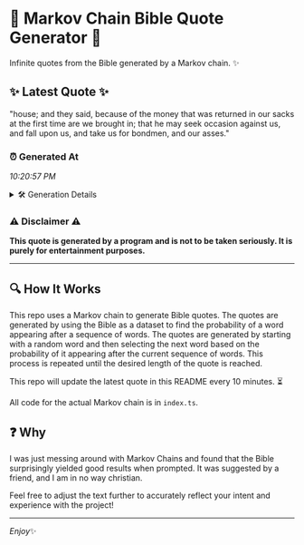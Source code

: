 # 📖 Markov Chain Bible Quote Generator 📖

Infinite quotes from the Bible generated by a Markov chain. ✨

## ✨ Latest Quote ✨
"house; and they said, because of the money that was returned in our sacks at the first time are we brought in; that he may seek occasion against us, and fall upon us, and take us for bondmen, and our asses."

### ⏰ Generated At
*10:20:57 PM*

<details>
    <summary>🛠️ Generation Details</summary>
    <p>
        <strong>🌱 Seed:</strong> house;<br>
        <strong>🔄 Iterations:</strong> 40<br>
        <strong>📜 Context History:</strong><br>[ house; ]: and<br>[ house;, and ]: they<br>[ house;, and, they ]: said,<br>[ house;, and, they, said, ]: because<br>[ house;, and, they, said,, because ]: of<br>[ house;, and, they, said,, because, of ]: the<br>[ and, they, said,, because, of, the ]: money<br>[ they, said,, because, of, the, money ]: that<br>[ said,, because, of, the, money, that ]: was<br>[ because, of, the, money, that, was ]: returned<br>[ of, the, money, that, was, returned ]: in<br>[ the, money, that, was, returned, in ]: our<br>[ money, that, was, returned, in, our ]: sacks<br>[ that, was, returned, in, our, sacks ]: at<br>[ was, returned, in, our, sacks, at ]: the<br>[ returned, in, our, sacks, at, the ]: first<br>[ in, our, sacks, at, the, first ]: time<br>[ our, sacks, at, the, first, time ]: are<br>[ sacks, at, the, first, time, are ]: we<br>[ at, the, first, time, are, we ]: brought<br>[ the, first, time, are, we, brought ]: in;<br>[ first, time, are, we, brought, in; ]: that<br>[ time, are, we, brought, in;, that ]: he<br>[ are, we, brought, in;, that, he ]: may<br>[ we, brought, in;, that, he, may ]: seek<br>[ brought, in;, that, he, may, seek ]: occasion<br>[ in;, that, he, may, seek, occasion ]: against<br>[ that, he, may, seek, occasion, against ]: us,<br>[ he, may, seek, occasion, against, us, ]: and<br>[ may, seek, occasion, against, us,, and ]: fall<br>[ seek, occasion, against, us,, and, fall ]: upon<br>[ occasion, against, us,, and, fall, upon ]: us,<br>[ against, us,, and, fall, upon, us, ]: and<br>[ us,, and, fall, upon, us,, and ]: take<br>[ and, fall, upon, us,, and, take ]: us<br>[ fall, upon, us,, and, take, us ]: for<br>[ upon, us,, and, take, us, for ]: bondmen,<br>[ us,, and, take, us, for, bondmen, ]: and<br>[ and, take, us, for, bondmen,, and ]: our<br>[ take, us, for, bondmen,, and, our ]: asses.<br>
    </p>
</details>

### ⚠️ Disclaimer ⚠️
**This quote is generated by a program and is not to be taken seriously. It is purely for entertainment purposes.**

---

## 🔍 How It Works

This repo uses a Markov chain to generate Bible quotes. The quotes are generated by using the Bible as a dataset to find the probability of a word appearing after a sequence of words. The quotes are generated by starting with a random word and then selecting the next word based on the probability of it appearing after the current sequence of words. This process is repeated until the desired length of the quote is reached.

This repo will update the latest quote in this README every 10 minutes. ⏳

All code for the actual Markov chain is in `index.ts`.

## ❓ Why

I was just messing around with Markov Chains and found that the Bible surprisingly yielded good results when prompted. 
It was suggested by a friend, and I am in no way christian.

Feel free to adjust the text further to accurately reflect your intent and experience with the project!

---

*Enjoy*✨
